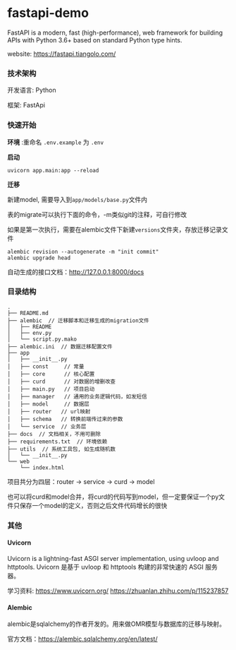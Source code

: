 # fastapi-demo

FastAPI is a modern, fast (high-performance), web framework for building APIs with Python 3.6+ based on standard Python type hints.

website: https://fastapi.tiangolo.com/

### 技术架构

开发语言: Python

框架: FastApi

### 快速开始

**环境** :重命名 `.env.example` 为 `.env`

**启动**

```shell script
uvicorn app.main:app --reload
```

**迁移** 

新建model, 需要导入到`app/models/base.py`文件内

表的migrate可以执行下面的命令，-m类似git的注释，可自行修改

如果是第一次执行，需要在alembic文件下新建`versions`文件夹，存放迁移记录文件
```shell script
alembic revision --autogenerate -m "init commit"
alembic upgrade head 
```

自动生成的接口文档：http://127.0.0.1:8000/docs

### 目录结构
```
.
├── README.md
├── alembic  // 迁移脚本和迁移生成的migration文件
│   ├── README
│   ├── env.py
│   └── script.py.mako
├── alembic.ini  // 数据迁移配置文件
├── app
│   ├── __init__.py
│   ├── const     // 常量
│   ├── core      // 核心配置
│   ├── curd      // 对数据的增删改查
│   ├── main.py   // 项目启动
│   ├── manager   // 通用的业务逻辑代码，如发短信
│   ├── model     // 数据层
│   ├── router   // url映射
│   ├── schema   // 转换前端传过来的参数
│   └── service  // 业务层
├── docs  // 文档相关，不用可删除
├── requirements.txt  // 环境依赖
├── utils  // 系统工具包, 如生成随机数
│   └── __init__.py
└── web
    └── index.html
```
项目共分为四层：router -> service -> curd -> model

也可以将curd和model合并，将curd的代码写到model，但一定要保证一个py文件只保存一个model的定义，否则之后文件代码增长的很快

### 其他
#### Uvicorn
Uvicorn is a lightning-fast ASGI server implementation, using uvloop and httptools. Uvicorn 是基于 uvloop 和 httptools 构建的非常快速的 ASGI 服务器。

学习资料: https://www.uvicorn.org/ https://zhuanlan.zhihu.com/p/115237857

#### Alembic
alembic是sqlalchemy的作者开发的。用来做OMR模型与数据库的迁移与映射。

官方文档：https://alembic.sqlalchemy.org/en/latest/

